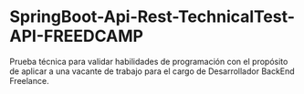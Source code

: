 # SpringBoot-Api-Rest-TechnicalTest-API-FREEDCAMP
Prueba técnica para validar habilidades de programación con el propósito de aplicar a una vacante de trabajo para el cargo de Desarrollador BackEnd Freelance.
